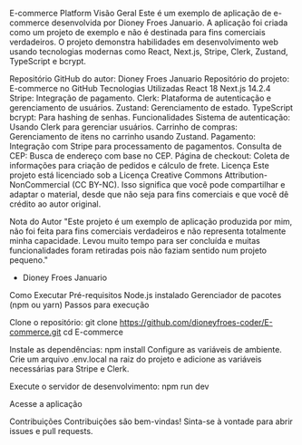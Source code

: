 E-commerce Platform
Visão Geral
Este é um exemplo de aplicação de e-commerce desenvolvida por Dioney Froes Januario. A aplicação foi criada como um projeto de exemplo e não é destinada para fins comerciais verdadeiros. O projeto demonstra habilidades em desenvolvimento web usando tecnologias modernas como React, Next.js, Stripe, Clerk, Zustand, TypeScript e bcrypt.

Repositório
GitHub do autor: Dioney Froes Januario
Repositório do projeto: E-commerce no GitHub
Tecnologias Utilizadas
React 18
Next.js 14.2.4
Stripe: Integração de pagamento.
Clerk: Plataforma de autenticação e gerenciamento de usuários.
Zustand: Gerenciamento de estado.
TypeScript
bcrypt: Para hashing de senhas.
Funcionalidades
Sistema de autenticação: Usando Clerk para gerenciar usuários.
Carrinho de compras: Gerenciamento de itens no carrinho usando Zustand.
Pagamento: Integração com Stripe para processamento de pagamentos.
Consulta de CEP: Busca de endereço com base no CEP.
Página de checkout: Coleta de informações para criação de pedidos e cálculo de frete.
Licença
Este projeto está licenciado sob a Licença Creative Commons Attribution-NonCommercial (CC BY-NC). Isso significa que você pode compartilhar e adaptar o material, desde que não seja para fins comerciais e que você dê crédito ao autor original.

Nota do Autor
"Este projeto é um exemplo de aplicação produzida por mim, não foi feita para fins comerciais verdadeiros e não representa totalmente minha capacidade. Levou muito tempo para ser concluída e muitas funcionalidades foram retiradas pois não faziam sentido num projeto pequeno."

- Dioney Froes Januario

Como Executar
Pré-requisitos
Node.js instalado
Gerenciador de pacotes (npm ou yarn)
Passos para execução

Clone o repositório:
git clone https://github.com/dioneyfroes-coder/E-commerce.git
cd E-commerce

Instale as dependências:
npm install
Configure as variáveis de ambiente. Crie um arquivo .env.local na raiz do projeto e adicione as variáveis necessárias para Stripe e Clerk.

Execute o servidor de desenvolvimento:
npm run dev

Acesse a aplicação

Contribuições
Contribuições são bem-vindas! Sinta-se à vontade para abrir issues e pull requests.